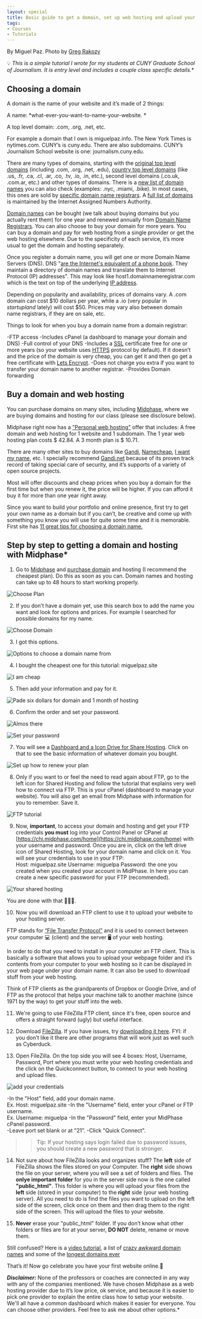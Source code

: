 ```yaml
---
layout: special
title: Basic guide to get a domain, set up web hosting and upload your first website via FTP
tags:
- Courses
- Tutorials
---
```


<style>#banner {
	background-image: url(assets/images/firstwebpage-sky.jpeg);} </style>

By Miguel Paz. Photo by [Greg Rakozy](https://unsplash.com/@grakozy)
</b>

💡 *This is a simple tutorial I wrote for my students at CUNY Graduate School of Journalism. It is entry level and includes a couple class specific details.**

## Choosing a domain

A domain is the name of your website and it’s made of 2 things: 

A name: *what-ever-you-want-to-name-your-website. *

A top level domain: .com, .org, .net, etc.

For example a domain that I own is miguelpaz.info. The New York Times is nytimes.com. CUNY’s is cuny.edu. There are also subdomains. CUNY’s Journalism School website is one: journalism.cuny.edu.  


There are many types of domains, starting with the [original top level domains](https://en.wikipedia.org/wiki/List_of_Internet_top-level_domains#Original_top-level_domains) (including .com, .org, .net, .edu), [country top level domains](http://country_code_top) (like .us, .fr, .ca, .cl, .ar, .co, .tv, .io, .in, etc.), second level domains (.co.uk, .com.ar, etc.) and other types of domains. There is a [new list of domain names](https://en.wikipedia.org/wiki/List_of_Internet_top-level_domains#ICANN-era_generic_top-level_domains) you can also check (examples: .nyc, .miami, .bike). In most cases, this ones are sold by [specific domain name registrars](https://en.wikipedia.org/wiki/List_of_Internet_top-level_domains#ICANN-era_generic_top-level_domains). A [full list of domains](https://www.iana.org/domains/root/db) is maintained by the Internet Assigned Numbers Authority.

[Domain names](https://en.wikipedia.org/wiki/Domain_name) can be bought (we talk about buying domains but you actually rent them) for one year and renewed annually from [Domain Name Registrars](https://en.wikipedia.org/wiki/Domain_name_registrar). You can also choose to buy your domain for more years. You can buy a domain and pay for web hosting from a single provider or get the web hosting elsewhere. Due to the specificity of each service, it’s more usual to get the domain and hosting separately.


Once you register a domain name, you will get one or more Domain Name Servers (DNS). DNS "[are the Internet's equivalent of a phone book](http://www.networksolutions.com/support/what-is-a-domain-name-server-dns-and-how-does-it-work/). They maintain a directory of domain names and translate them to Internet Protocol (IP) addresses". This may look like host1.domainnameregistrar.com which is the text on top of the underlying [IP address](https://en.wikipedia.org/wiki/IP_address).  

Depending on popularity and availability, prices of domains vary. A .com domain can cost $10 dollars per year, while a .io (very popular in *startupland* lately) will cost $50. Prices may vary also between domain name registrars, if they are on sale, etc. 

Things to look for when you buy a domain name from a domain registrar: 

-FTP access
-Includes cPanel (a dashboard to manage your domain and DNS)
-Full control of your DNS
-Includes a [SSL](https://en.wikipedia.org/wiki/Transport_Layer_Security) certificate free for one or more years (so your website uses [HTTPS](https://en.wikipedia.org/wiki/HTTPS) protocol by default). If it doesn’t and the price of the domain is very cheap, you can get it and then go get a free certificate with [Lets Encrypt](https://letsencrypt.org/getting-started/).
-Does not charge you extra if you want to transfer your domain name to another registrar. 
-Provides Domain forwarding

## Buy a domain and web hosting

You can purchase domains on many sites,  including [Midphase](https://www.midphase.com/website-hosting/), where we are buying domains and hosting for our class (please see disclosure below). 

Midphase right now has a ["Personal web hosting"](https://www.midphase.com/website-hosting/#) offer that includes: A free domain and web hosting for 1 website and 1 subdomain. The 1 year web hosting plan costs $ 42.84. A 3 month plan is $ 10.71. 

There are many other sites to buy domains like [Gandi](https://www.gandi.net), [Namecheap](https://www.namecheap.com), [I want my name](https://iwantmyname.com), etc.  I specially recommend [Gandi.net](https://www.gandi.net/) because of its proven track record of taking special care of security, and it’s supports of a variety of open source projects.

Most will offer discounts and cheap prices when you buy a domain for the first time but when you renew it, the price will be higher. If you can afford it buy it for more than one year right away.

Since you want to build your portfolio and online presence, first try to get your own name as a domain but if you can’t, be creative and come up with something you know you will use for quite some time and it is memorable. First site has [11 great tips for choosing a domain name.](http://firstsiteguide.com/choose-domain/)

## Step by step to getting a domain and hosting with Midphase*

1. Go to [Midphase](https://www.midphase.com/website-hosting/) and [purchase domain](https://www.midphase.com/knowledgebase/display/MID/How+To+Register+A+Domain) and hosting (I recommend the cheapest plan). Do this as soon as you can. Domain names and hosting can take up to 48 hours to start working properly. 

![Choose Plan](https://github.com/miguelpaz/miguelpaz.github.io/blob/master/assets/images/image_0.png)

2. If you don’t have a domain yet, use this search box to add the name you want and look for options and prices. For example I searched for possible domains for my name.

![Choose Domain](https://github.com/miguelpaz/miguelpaz.github.io/blob/master/assets/images/image_1.png)

3. I got this options. 

![Options to choose a domain name from](https://github.com/miguelpaz/miguelpaz.github.io/blob/master/assets/images/image_2.png)

4. I bought the cheapest one for this tutorial: miguelpaz.site

![I am cheap](https://github.com/miguelpaz/miguelpaz.github.io/blob/master/assets/images/image_3.png) 

5. Then add your information and pay for it.

![Pade six dollars for domain and 1 month of hosting](https://github.com/miguelpaz/miguelpaz.github.io/blob/master/assets/images/image_4.png)

6. Confirm the order and set your password.

![Almos there](https://github.com/miguelpaz/miguelpaz.github.io/blob/master/assets/images/image_5.png)

![Set your password](https://github.com/miguelpaz/miguelpaz.github.io/blob/master/assets/images/image_6.png)

7. You will see a [Dashboard and a Icon Drive for Share Hosting](https://www.midphase.com/knowledgebase/display/MID/How+To+Access+cPanel+Through+The+Shared+Hosting+Tab). Click on that to see the basic information of whatever domain you bought. 

![Set up how to renew your plan](https://github.com/miguelpaz/miguelpaz.github.io/blob/master/assets/images/image_7.png)

8. Only if you want to or feel the need to read again about FTP, go to the left icon for Shared Hosting and follow the tutorial that explains very well how to connect via FTP. This is your cPanel (dashboard to manage your website). You will also get an email from Midphase with information for you to remember. Save it.

![FTP tutorial](https://github.com/miguelpaz/miguelpaz.github.io/blob/master/assets/images/image_8.png)

9. Now, **important**, to access your domain and hosting and get your FTP credentials **you must** log into your Control Panel or CPanel at [https://chi.midphase.com/home](https://chi.midphase.com/home) with your username and password. Once you are in, click on the left drive icon of Shared Hosting, look for your domain name and click on it. You will see your credentials to use in your FTP:  
Host: miguelpaz.site
Username: miguelpa
Password: the one you created when you created your account in MidPhase. In here you can create a new specific password for your FTP (recommended).

![Your shared hosting](https://github.com/miguelpaz/miguelpaz.github.io/blob/master/assets/images/image_9.png)

You are done with that 👍🏼🍾. 

10. Now you will download an FTP client to use it to upload your website to your hosting server. 

FTP stands for [“File Transfer Protocol”](https://en.wikipedia.org/wiki/File_Transfer_Protocol) and it is used to connect between your computer 💻 (client) and the server 🖥 of your web hosting. 

In order to do that you need to install in your computer an FTP client. This is basically a software that allows you to upload your webpage folder and it’s contents from your computer to your web hosting so it can be displayed in your web page under your domain name. It can also be used to download stuff from your web hosting. 

Think of FTP clients as the grandparents of Dropbox or Google Drive, and of FTP as the protocol that helps your machine talk to another machine (since 1971 by the way) to get your stuff into the web. 

11. We're going to use FileZilla FTP client, since it's free, open source and offers a straight forward (ugly) but useful interface.  

12. Download [FileZilla](https://filezilla-project.org/). If you have issues, try [downloading it here](https://sourceforge.net/projects/filezilla/?source=typ_redirect). FYI: if you don’t like it there are other programs that will work just as well such as Cyberduck. 

13. Open FileZilla. On the top side you will see 4 boxes: Host, Username, Password, Port where you must write your web hosting credentials and the click on the Quickconnect button, to connect to your web hosting and upload files.

![add your credentials](https://github.com/miguelpaz/miguelpaz.github.io/blob/master/assets/images/image_11.png)  

-In the "Host" field, add your domain name.   
Ex. Host: miguelpaz.site
-In the "Username" field, enter your cPanel or FTP username.  
Ex. Username: miguelpa
-In the "Password" field, enter your MidPhase cPanel password.  
-Leave port set blank or at "21”.
-Click "Quick Connect".

>>Tip: If your hosting says login failed due to password issues, you should create a new password that is stronger.

14. Not sure about how FileZilla looks and organizes stuff? The **left** side of FileZilla shows the files stored on your Computer. The **right** side shows the file on your server, where you will see a set of folders and files. The **onlye important folder** for you in the server side now is the one called **"public_html"**. This folder is where you will upload your files from the **left** side (stored in your computer) to the **right** side (your web hosting server). All you need to do is find the files you want to upload on the left side of the screen, click once on them and then drag them to the right side of the screen. This will upload the files to your website. 

15. **Never** erase your "public_html" folder. If you don’t know what other folders or files are for at your server, **DO NOT** delete, rename or move them.

Still confused? Here is a [video tutorial](https://www.youtube.com/watch?v=O3DudpEMPiY), a list of [crazy awkward domain names](http://www.boredpanda.com/worst-domain-names/) and some of the [longest domains ever](http://archive.oreilly.com/pub/post/the_worlds_longest_domain_name.html)

That’s it! Now go celebrate you have your first website online.🎉


**_Disclaimer:_** None of the professors or coaches are connected in any way with any of the companies mentioned. We have chosen Midphase as a web hosting provider due to it’s low price, ok service, and because it is easier to pick one provider to explain the entire class how to setup your website. We'll all have a common dashboard which makes it easier for everyone. You can choose other providers. Feel free to ask me about other options.*